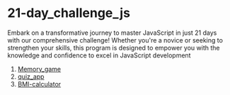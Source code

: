 # 21-day_challenge_js
Embark on a transformative journey to master JavaScript in just 21 days with our comprehensive challenge! Whether you're a novice or seeking to strengthen your skills, this program is designed to empower you with the knowledge and confidence to excel in JavaScript development

<ol>
  <li>
    <a href="https://luxury-taffy-439ede.netlify.app">Memory_game</a>
  </li>
  <li>
    <a href="https://661040cea1c26a2ef6a230f9--luxury-taffy-439ede.netlify.app/">quiz_app</a>
  </li>
  <li>
    <a href="https://661042c41f1aca2fdf03998d--tangerine-sprite-9203ce.netlify.app/">BMI-calculator</a>
  </li>
</ol>
